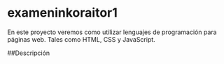 # exameninkoraitor1

En este proyecto veremos como utilizar lenguajes de programación para páginas web. Tales como HTML, CSS y JavaScript.

##Descripción  
